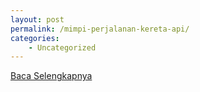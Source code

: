 ```yaml
---
layout: post
permalink: /mimpi-perjalanan-kereta-api/
categories:
    - Uncategorized
---
```


[Baca Selengkapnya](/07)